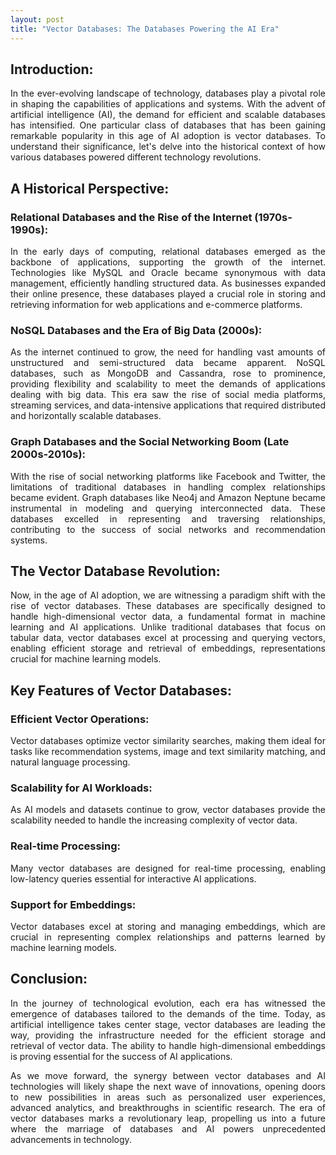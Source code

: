 ```yaml
---
layout: post
title: "Vector Databases: The Databases Powering the AI Era"
---
```


## Introduction:

<p align="justify">
In the ever-evolving landscape of technology, databases play a pivotal role in shaping the capabilities of applications and systems. With the advent of artificial intelligence (AI), the demand for efficient and scalable databases has intensified. One particular class of databases that has been gaining remarkable popularity in this age of AI adoption is vector databases. To understand their significance, let's delve into the historical context of how various databases powered different technology revolutions.
</p>

## A Historical Perspective:

### Relational Databases and the Rise of the Internet (1970s-1990s):

<p align="justify">
In the early days of computing, relational databases emerged as the backbone of applications, supporting the growth of the internet. Technologies like MySQL and Oracle became synonymous with data management, efficiently handling structured data. As businesses expanded their online presence, these databases played a crucial role in storing and retrieving information for web applications and e-commerce platforms.
</p>

### NoSQL Databases and the Era of Big Data (2000s):

<p align="justify">
As the internet continued to grow, the need for handling vast amounts of unstructured and semi-structured data became apparent. NoSQL databases, such as MongoDB and Cassandra, rose to prominence, providing flexibility and scalability to meet the demands of applications dealing with big data. This era saw the rise of social media platforms, streaming services, and data-intensive applications that required distributed and horizontally scalable databases.
</p>

### Graph Databases and the Social Networking Boom (Late 2000s-2010s):

<p align="justify">
With the rise of social networking platforms like Facebook and Twitter, the limitations of traditional databases in handling complex relationships became evident. Graph databases like Neo4j and Amazon Neptune became instrumental in modeling and querying interconnected data. These databases excelled in representing and traversing relationships, contributing to the success of social networks and recommendation systems.
</p>

## The Vector Database Revolution:

<p align="justify">
Now, in the age of AI adoption, we are witnessing a paradigm shift with the rise of vector databases. These databases are specifically designed to handle high-dimensional vector data, a fundamental format in machine learning and AI applications. Unlike traditional databases that focus on tabular data, vector databases excel at processing and querying vectors, enabling efficient storage and retrieval of embeddings, representations crucial for machine learning models.
</p>

## Key Features of Vector Databases:

### Efficient Vector Operations:
<p align="justify">
Vector databases optimize vector similarity searches, making them ideal for tasks like recommendation systems, image and text similarity matching, and natural language processing.
</p>

### Scalability for AI Workloads:

<p align="justify">
As AI models and datasets continue to grow, vector databases provide the scalability needed to handle the increasing complexity of vector data.
</p>

### Real-time Processing:

<p align="justify">
Many vector databases are designed for real-time processing, enabling low-latency queries essential for interactive AI applications.
</p>

### Support for Embeddings:

<p align="justify">
Vector databases excel at storing and managing embeddings, which are crucial in representing complex relationships and patterns learned by machine learning models.
</p>

## Conclusion:

<p align="justify">
In the journey of technological evolution, each era has witnessed the emergence of databases tailored to the demands of the time. Today, as artificial intelligence takes center stage, vector databases are leading the way, providing the infrastructure needed for the efficient storage and retrieval of vector data. The ability to handle high-dimensional embeddings is proving essential for the success of AI applications.
</p>

<p align="justify">
As we move forward, the synergy between vector databases and AI technologies will likely shape the next wave of innovations, opening doors to new possibilities in areas such as personalized user experiences, advanced analytics, and breakthroughs in scientific research. The era of vector databases marks a revolutionary leap, propelling us into a future where the marriage of databases and AI powers unprecedented advancements in technology.
</p>

<script type="text/javascript" src="https://cdnjs.buymeacoffee.com/1.0.0/button.prod.min.js" data-name="bmc-button" data-slug="anayanapalli" data-color="#FFDD00" data-emoji="☕"  data-font="Cookie" data-text="Buy me a coffee?" data-outline-color="#000000" data-font-color="#000000" data-coffee-color="#ffffff" ></script>
